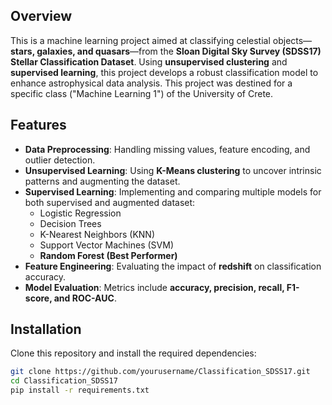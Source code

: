 ## Overview
This is a machine learning project aimed at classifying celestial objects—**stars, galaxies, and quasars**—from the **Sloan Digital Sky Survey (SDSS17) Stellar Classification Dataset**. Using **unsupervised clustering** and **supervised learning**, this project develops a robust classification model to enhance astrophysical data analysis. This project was destined for a specific class ("Machine Learning 1") of the University of Crete.

## Features
- **Data Preprocessing**: Handling missing values, feature encoding, and outlier detection.
- **Unsupervised Learning**: Using **K-Means clustering** to uncover intrinsic patterns and augmenting the dataset.
- **Supervised Learning**: Implementing and comparing multiple models for both supervised and augmented dataset:
  - Logistic Regression
  - Decision Trees
  - K-Nearest Neighbors (KNN)
  - Support Vector Machines (SVM)
  - **Random Forest (Best Performer)**
- **Feature Engineering**: Evaluating the impact of **redshift** on classification accuracy.
- **Model Evaluation**: Metrics include **accuracy, precision, recall, F1-score, and ROC-AUC**.

## Installation
Clone this repository and install the required dependencies:
```bash
git clone https://github.com/yourusername/Classification_SDSS17.git
cd Classification_SDSS17
pip install -r requirements.txt
